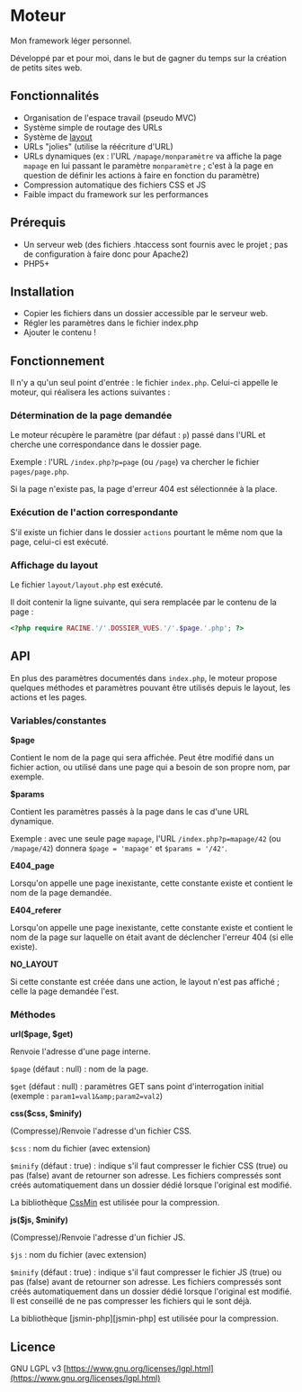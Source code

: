 # Moteur

Mon framework léger personnel.

Développé par et pour moi, dans le but de gagner du temps sur la création de petits sites web.

## Fonctionnalités

* Organisation de l'espace travail (pseudo MVC)
* Système simple de routage des URLs
* Système de [layout](http://www.symfony-project.org/images/jobeet/1_4/04/layout.png)
* URLs "jolies" (utilise la réécriture d'URL)
* URLs dynamiques (ex : l'URL `/mapage/monparamètre` va affiche la page `mapage` en lui passant le paramètre `monparamètre` ; c'est à la page en question de définir les actions à faire en fonction du paramètre)
* Compression automatique des fichiers CSS et JS
* Faible impact du framework sur les performances

## Prérequis

* Un serveur web (des fichiers .htaccess sont fournis avec le projet ; pas de configuration à faire donc pour Apache2)
* PHP5+

## Installation

* Copier les fichiers dans un dossier accessible par le serveur web.
* Régler les paramètres dans le fichier index.php
* Ajouter le contenu !

## Fonctionnement

Il n'y a qu'un seul point d'entrée : le fichier `index.php`.
Celui-ci appelle le moteur, qui réalisera les actions suivantes :

### Détermination de la page demandée

Le moteur récupère le paramètre (par défaut : `p`) passé dans l'URL et cherche une correspondance dans le dossier page.

Exemple : l'URL `/index.php?p=page` (ou `/page`) va chercher le fichier `pages/page.php`.

Si la page n'existe pas, la page d'erreur 404 est sélectionnée à la place.

### Exécution de l'action correspondante

S'il existe un fichier dans le dossier `actions` pourtant le même nom que la page, celui-ci est exécuté.

### Affichage du layout

Le fichier `layout/layout.php` est exécuté.

Il doit contenir la ligne suivante, qui sera remplacée par le contenu de la page :

```php
<?php require RACINE.'/'.DOSSIER_VUES.'/'.$page.'.php'; ?>
```

## API

En plus des paramètres documentés dans `index.php`, le moteur propose quelques méthodes et paramètres pouvant être utilisés depuis le layout, les actions et les pages.

### Variables/constantes

**$page**

Contient le nom de la page qui sera affichée. Peut être modifié dans un fichier action, ou utilisé dans une page qui a besoin de son propre nom, par exemple.


**$params**

Contient les paramètres passés à la page dans le cas d'une URL dynamique.

Exemple : avec une seule page `mapage`, l'URL `/index.php?p=mapage/42` (ou `/mapage/42`) donnera `$page = 'mapage'` et `$params = '/42'`.


**E404_page**

Lorsqu'on appelle une page inexistante, cette constante existe et contient le nom de la page demandée.


**E404_referer**

Lorsqu'on appelle une page inexistante, cette constante existe et contient le nom de la page sur laquelle on était avant de déclencher l'erreur 404 (si elle existe).


**NO_LAYOUT**

Si cette constante est créée dans une action, le layout n'est pas affiché ; celle la page demandée l'est.

### Méthodes

**url($page, $get)**

Renvoie l'adresse d'une page interne.

`$page` (défaut : null) : nom de la page.

`$get` (défaut : null) : paramètres GET sans point d'interrogation initial (exemple : `param1=val1&amp;param2=val2`)


**css($css, $minify)**

(Compresse)/Renvoie l'adresse d'un fichier CSS.

`$css` : nom du fichier (avec extension)

`$minify` (défaut : true) : indique s'il faut compresser le fichier CSS (true) ou pas (false) avant de retourner son adresse. Les fichiers compressés sont créés automatiquement dans un dossier dédié lorsque l'original est modifié.

La bibliothèque [CssMin](http://code.google.com/p/cssmin/) est utilisée pour la compression.


**js($js, $minify)**

(Compresse)/Renvoie l'adresse d'un fichier JS.

`$js` : nom du fichier (avec extension)

`$minify` (défaut : true) : indique s'il faut compresser le fichier JS (true) ou pas (false) avant de retourner son adresse. Les fichiers compressés sont créés automatiquement dans un dossier dédié lorsque l'original est modifié. Il est conseillé de ne pas compresser les fichiers qui le sont déjà.

La bibliothèque [jsmin-php][jsmin-php] est utilisée pour la compression.


## Licence

GNU LGPL v3 [https://www.gnu.org/licenses/lgpl.html](https://www.gnu.org/licenses/lgpl.html)
